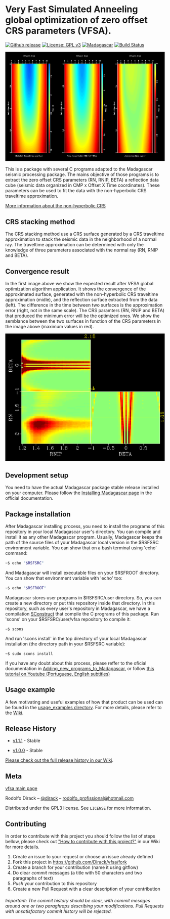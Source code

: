 # Very Fast Simulated Anneeling global optimization of zero offset CRS parameters (VFSA).

[![Github release](https://img.shields.io/github/v/release/Dirack/vfsa)](https://github.com/Dirack/vfsa/releases/latest) [![License: GPL v3](https://img.shields.io/badge/License-GPLv3-blue.svg)](https://www.gnu.org/licenses/gpl-3.0) [![Madagascar](https://img.shields.io/badge/Madagascar-v3.0-blue)](https://github.com/ahay/src/tree/master) [![Build Status](https://travis-ci.com/Dirack/vfsa.svg?branch=master)](https://travis-ci.com/Dirack/vfsa)

![Result of the convergence test](https://github.com/Dirack/vfsa/blob/master/images/surfaces.png)

This is a package with several C programs adapted to the Madagascar seismic processing package. The mains objective of
those programs is to extract the zero offset CRS parameters (RN, RNIP, BETA) 
a reflection data cube (seismic data organized in CMP x Offset X Time coordinates). 
These parameters can be used to fit the data with the non-hyperbolic CRS traveltime approximation.

[More information about the non-hyperbolic CRS](http://www.reproducibility.org/RSF/book/tccs/crs/paper_html/)

## CRS stacking method

The CRS stacking method use a CRS surface generated by a CRS traveltime approximation to stack the seismic data in the
neighborhood of a normal ray. The traveltime approximation can be determined with only the knowledge of three parameters
associated with the normal ray (RN, RNIP and BETA).

## Convergence result

In the first image above we show the expected result after VFSA global optimization algorithm application.
It shows the convergence of the approximated surface, generated with
the non-hyperbolic CRS traveltime approximation (midle), and the reflection surface extracted from the data (left).
The difference in the time between two surfaces is the approximation error (right, not in the same scale).
The CRS paramters (RN, RNIP and BETA)
that produced the minimum error will be the optimized ones. We show the semblance between the two surfaces in function of
the CRS parameters in the image above (maximum values in red).

![Result of the convergence test](https://github.com/Dirack/vfsa/blob/master/images/parametersCube.png)

## Development setup

You need to have the actual Madagascar package stable release installed on your computer. Please follow the [Installing Madagascar page](http://www.ahay.org/wiki/Installation) in the official documentation.

## Package installation

After Madagascar installing process, you need to install the programs of this repository in your local Madagascar user's directory. You can compile and install it as any other Madagascar program. Usually, Madagascar keeps the path of the source files of your Madagascar local version in the $RSFSRC environment variable. You can show that on a bash terminal using 'echo' command:

```sh
~$ echo "$RSFSRC"
```

And Madagascar will install executable files on your $RSFROOT directory. You can show that environment variable with 'echo' too:

```sh
~$ echo "$RSFROOT"
```

Madagascar stores user programs in $RSFSRC/user directory. So, you can create a new directory or put this repository inside that directory. In this repository, such as every user's repository in Madagascar, we have a compilation [SConstruct](https://github.com/Dirack/vfsa/blob/master/SConstruct) that compile the C programs of this package. Run 'scons' on your $RSFSRC/user/vfsa repository to compile it:

```shell
~$ scons
```

And run 'scons install' in the top directory of your local Madagascar installation (the directory path in your $RSFSRC variable):

```shell
~$ sudo scons install
```

If you have any doubt about this process, please reffer to the oficial documentation in [Adding_new_programs_to_Madagascar](http://www.ahay.org/wiki/Adding_new_programs_to_Madagascar), or follow [this tutorial on Youtube (Portuguese, English subtitles)](https://youtu.be/3Kkh0KF_4G8)

## Usage example

A few motivating and useful examples of how that product can be used can be found in the [usage_examples directory](https://github.com/Dirack/vfsa/tree/master/usage_examples). For more details, please refer to the [Wiki](https://github.com/Dirack/vfsa/wiki).

## Release History

* [v1.1.1](https://github.com/Dirack/vfsa/releases/tag/v1.1.1) - Stable

* [v1.0.0](https://github.com/Dirack/vfsa/releases/tag/v1.0) - Stable

[Please check out the full release history in our Wiki](https://github.com/Dirack/vfsa/wiki/Release-history).

## Meta

[vfsa main page](https://github.com/Dirack/vfsa)

Rodolfo Dirack – [@dirack](https://github.com/Dirack) – rodolfo_profissional@hotmail.com

Distributed under the GPL3 license. See ``LICENSE`` for more information.

## Contributing

In order to contribute with this project you should follow the list of steps bellow, please check out ["How to contribute with this project?"](https://github.com/Dirack/vfsa/wiki/Contribute) in our Wiki for more details. 

1. Create an issue to your request or choose an issue already defined
2. Fork this project in https://github.com/Dirack/vfsa/fork 
3. Create a branch for your contribution (name it using gitflow)
4. Do clear _commit_ messages (a title with 50 characters and two paragraphs of text)
5. _Push_ your contribution to this repository
6. Create a new Pull Request with a clear description of your contribution

###### Important: The commit history should be clear, with commit mesages around one or two paraghraps describing your modifications. Pull Requests with unsatisfactory commit history will be rejected.
